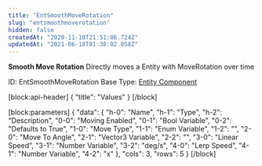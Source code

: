 ```yaml
---
title: "EntSmoothMoveRotation"
slug: "entsmoothmoverotation"
hidden: false
createdAt: "2020-11-10T21:51:06.724Z"
updatedAt: "2021-06-18T01:38:02.058Z"
---
```

**Smooth Move Rotation**
Directly moves a Entity with MoveRotation over time

ID: EntSmoothMoveRotation
Base Type: [Entity Component](doc:componententity)

[block:api-header]
{
  "title": "Values"
}
[/block]

[block:parameters]
{
  "data": {
    "h-0": "Name",
    "h-1": "Type",
    "h-2": "Description",
    "0-0": "Moving Enabled",
    "0-1": "Bool Variable",
    "0-2": "Defaults to True",
    "1-0": "Move Type",
    "1-1": "Enum Variable<Smooth Move Type>",
    "1-2": "",
    "2-0": "Move To Angle",
    "2-1": "Vector3 Variable",
    "2-2": "",
    "3-0": "Linear Speed",
    "3-1": "Number Variable",
    "3-2": "deg/s",
    "4-0": "Lerp Speed",
    "4-1": "Number Variable",
    "4-2": "x"
  },
  "cols": 3,
  "rows": 5
}
[/block]